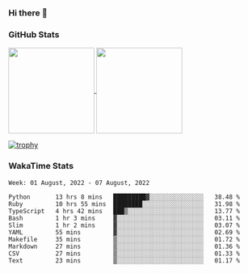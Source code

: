 ### Hi there 👋

### GitHub Stats

<a href="https://github.com/anuraghazra/github-readme-stats">
  <img align="center" height="170px" src="https://github-readme-stats.vercel.app/api/top-langs/?username=tksfjt1024&layout=compact&count_private=true&show_icons=true&show_icons=true&theme=graywhite" />
</a>
<a href="https://github.com/anuraghazra/github-readme-stats">
  <img align="center" height="170px" src="https://github-readme-stats.vercel.app/api?username=tksfjt1024&count_private=true&show_icons=true&show_icons=true&theme=graywhite" />
</a>

[![trophy](https://github-profile-trophy.vercel.app/?username=tksfjt1024)](https://github.com/ryo-ma/github-profile-trophy)

### WakaTime Stats

<!--START_SECTION:waka-->
```text
Week: 01 August, 2022 - 07 August, 2022

Python       13 hrs 8 mins   █████████▓░░░░░░░░░░░░░░░   38.48 % 
Ruby         10 hrs 55 mins  ████████░░░░░░░░░░░░░░░░░   31.98 % 
TypeScript   4 hrs 42 mins   ███▒░░░░░░░░░░░░░░░░░░░░░   13.77 % 
Bash         1 hr 3 mins     ▓░░░░░░░░░░░░░░░░░░░░░░░░   03.11 % 
Slim         1 hr 2 mins     ▓░░░░░░░░░░░░░░░░░░░░░░░░   03.07 % 
YAML         55 mins         ▓░░░░░░░░░░░░░░░░░░░░░░░░   02.69 % 
Makefile     35 mins         ▒░░░░░░░░░░░░░░░░░░░░░░░░   01.72 % 
Markdown     27 mins         ▒░░░░░░░░░░░░░░░░░░░░░░░░   01.36 % 
CSV          27 mins         ▒░░░░░░░░░░░░░░░░░░░░░░░░   01.33 % 
Text         23 mins         ▒░░░░░░░░░░░░░░░░░░░░░░░░   01.17 % 
```
<!--END_SECTION:waka-->
